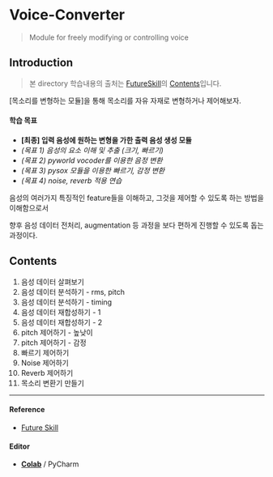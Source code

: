 # Voice-Converter
> Module for freely modifying or controlling voice





## Introduction

> 본 directory 학습내용의 출처는 [FutureSkill](https://futureskill.io/)의 [Contents](https://futureskill.io/content/aae67c6d-236e-4667-8b5e-e59668f0b562)입니다.



[목소리를 변형하는 모듈]을 통해 목소리를 자유 자재로 변형하거나 제어해보자.



#### 학습 목표

- **[최종] 입력 음성에 원하는 변형을 가한 출력 음성 생성 모듈**
- *(목표 1) 음성의 요소 이해 및 추출 (크기, 빠르기)*
- *(목표 2) pyworld vocoder를 이용한 음정 변환*
- *(목표 3) pysox 모듈을 이용한 빠르기, 감정 변환*
- *(목표 4) noise, reverb 적용 연습*



음성의 여러가지 특징적인 feature들을 이해하고, 그것을 제어할 수 있도록 하는 방법을 이해함으로서

향후 음성 데이터 전처리, augmentation 등 과정을 보다 편하게 진행할 수 있도록 돕는 과정이다.



## Contents



1. 음성 데이터 살펴보기
2. 음성 데이터 분석하기 - rms, pitch
3. 음성 데이터 분석하기 - timing
4. 음성 데이터 재합성하기 - 1
5. 음성 데이터 재합성하기 - 2
6. pitch 제어하기 - 높낮이
7. pitch 제어하기 - 감정
8. 빠르기 제어하기
9. Noise 제어하기
10. Reverb 제어하기
11. 목소리 변환기 만들기



---

#### Reference

- [Future Skill](https://futureskill.io/)

#### Editor

- [**Colab**](https://colab.research.google.com/) / PyCharm
